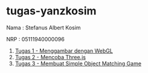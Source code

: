 # tugas-yanzkosim

Nama : Stefanus Albert Kosim

NRP : 05111940000096

1. [Tugas 1 - Menggambar dengan WebGL](https://github.com/cg2021d/tugas-1-yanzkosim/tree/main/TugasIndividu1%20-%20Menggambar%20dengan%20WebGL)
2. [Tugas 2 - Mencoba Three.js](https://github.com/cg2021d/tugas-1-yanzkosim/tree/main/TugasIndividu2%20-%20Three.js)
3. [Tugas 3 - Membuat Simple Object Matching Game](https://github.com/cg2021d/tugas-1-yanzkosim/tree/main/TugasIndividu3)
